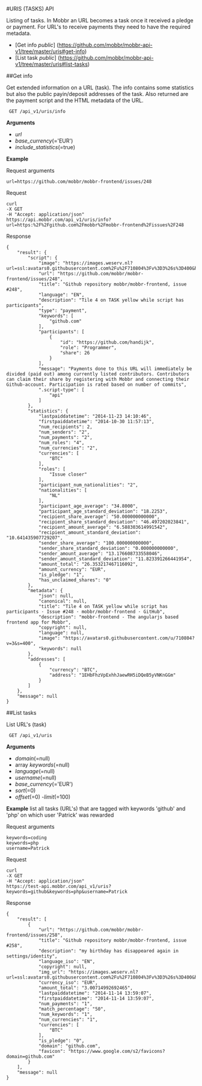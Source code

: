 #URIS (TASKS) API

Listing of tasks. In Mobbr an URL becomes a task once it received a pledge or payment. For URL's to receive payments they need to have the required metadata.

- [Get info *public*] (https://github.com/mobbr/mobbr-api-v1/tree/master/uris#get-info)
- [List task *public*] (https://github.com/mobbr/mobbr-api-v1/tree/master/uris#list-tasks)

##Get info

Get extended information on a URL (task). The info contains some statistics but also the public payin/deposit addresses of the task. Also returned are the payment script and the HTML metadata of the URL.

     GET /api_v1/uris/info

**Arguments**

- *url* 
- *base_currency*(='EUR')
- *include_statistics*(=true)

**Example**

Request arguments

    url=https://github.com/mobbr/mobbr-frontend/issues/248

Request

    curl 
    -X GET 
    -H "Accept: application/json" 
    https://api.mobbr.com/api_v1/uris/info?url=https:%2F%2Fgithub.com%2Fmobbr%2Fmobbr-frontend%2Fissues%2F248

Response

    {
        "result": {
            "script": {
                "image": "https://images.weserv.nl?url=ssl:avatars0.githubusercontent.com%2Fu%2F710804%3Fv%3D3%26s%3D400&h=150&w=150&t=square&trim=20",
                "url": "https://github.com/mobbr/mobbr-frontend/issues/248",
                "title": "Github repository mobbr/mobbr-frontend, issue #248",
                "language": "EN",
                "description": "Tile 4 on TASK yellow while script has participants",
                "type": "payment",
                "keywords": [
                    "github.com"
                ],
                "participants": [
                    {
                        "id": "https://github.com/handijk",
                        "role": "Programmer",
                        "share": 26
                    }
                ],
                "message": "Payments done to this URL will immediately be divided (paid out) among currently listed contributors. Contributors can claim their share by registering with Mobbr and connecting their Github-account. Participation is rated based on number of commits",
                ".script-type": [
                    "api"
                ]
            },
            "statistics": {
                "lastpaiddatetime": "2014-11-23 14:10:46",
                "firstpaiddatetime": "2014-10-30 11:57:13",
                "num_recipients": 2,
                "num_senders": "2",
                "num_payments": "2",
                "num_roles": "4",
                "num_currencies": "2",
                "currencies": [
                    "BTC"
                ],
                "roles": [
                    "Issue closer"
                ],
                "participant_num_nationalities": "2",
                "nationalities": [
                    "NL"
                ],
                "participant_age_average": "34.8000",
                "participant_age_standard_deviation": "18.2253",
                "recipient_share_average": "50.000000000000",
                "recipient_share_standard_deviation": "46.497202023841",
                "recipient_amount_average": "6.588303614991542",
                "recipient_amount_standard_deviation": "10.641435907729207",
                "sender_share_average": "100.000000000000",
                "sender_share_standard_deviation": "0.000000000000",
                "sender_amount_average": "13.176608733558046",
                "sender_amount_standard_deviation": "11.823391266441954",
                "amount_total": "26.353217467116092",
                "amount_currency": "EUR",
                "is_pledge": "1",
                "has_unclaimed_shares": "0"
            },
            "metadata": {
                "json": null,
                "canonical": null,
                "title": "Tile 4 on TASK yellow while script has participants · Issue #248 · mobbr/mobbr-frontend · GitHub",
                "description": "mobbr-frontend - The angularjs based frontend app for Mobbr",
                "copyright": null,
                "language": null,
                "image": "https://avatars0.githubusercontent.com/u/710804?v=3&s=400",
                "keywords": null
            },
            "addresses": [
                {
                    "currency": "BTC",
                    "address": "1EHbFhzVpExhhJaewRH5iDQeB5yVNKnGGm"
                }
            ]
        },
        "message": null
    }

##List tasks

List URL's (task)

     GET /api_v1/uris

**Arguments**

- *domain*(=null)
- array *keywords*(=null)
- *language*(=null)
- *username*(=null)
- *base_currency*(='EUR')
- *sort*(=0)
- *offset*(=0)
-*limit*(=100)

**Example** list all tasks (URL's) that are tagged with keywords 'github' and 'php' on which user 'Patrick' was rewarded

Request arguments

    keywords=coding
    keywords=php
    username=Patrick

Request

    curl 
    -X GET 
    -H "Accept: application/json" 
    https://test-api.mobbr.com/api_v1/uris?keywords=github&keywords=php&username=Patrick

Response

    {
        "result": [
            {
                "url": "https://github.com/mobbr/mobbr-frontend/issues/258",
                "title": "Github repository mobbr/mobbr-frontend, issue #258",
                "description": "my birthday has disappeared again in settings/identity",
                "language_iso": "EN",
                "copyright": null,
                "img_url": "https://images.weserv.nl?url=ssl:avatars0.githubusercontent.com%2Fu%2F710804%3Fv%3D3%26s%3D400&h=150&w=150&t=square&trim=20",
                "currency_iso": "EUR",
                "amount_total": "3.00714992692465",
                "lastpaiddatetime": "2014-11-14 13:59:07",
                "firstpaiddatetime": "2014-11-14 13:59:07",
                "num_payments": "1",
                "match_percentage": "50",
                "num_keywords": "1",
                "num_currencies": "1",
                "currencies": [
                    "BTC"
                ],
                "is_pledge": "0",
                "domain": "github.com",
                "favicon": "https://www.google.com/s2/favicons?domain=github.com"
            }
        ],
        "message": null
    }
